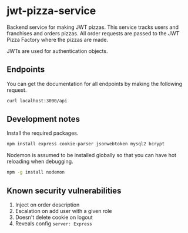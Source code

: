 # jwt-pizza-service

Backend service for making JWT pizzas. This service tracks users and franchises and orders pizzas. All order requests are passed to the JWT Pizza Factory where the pizzas are made.

JWTs are used for authentication objects.

## Endpoints

You can get the documentation for all endpoints by making the following request.

```sh
curl localhost:3000/api
```

## Development notes

Install the required packages.

```sh
npm install express cookie-parser jsonwebtoken mysql2 bcrypt
```

Nodemon is assumed to be installed globally so that you can have hot reloading when debugging.

```sh
npm -g install nodemon
```

## Known security vulnerabilities

1. Inject on order description
1. Escalation on add user with a given role
1. Doesn't delete cookie on logout
1. Reveals config `server: Express`
